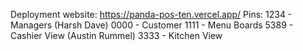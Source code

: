 Deployment website: https://panda-pos-ten.vercel.app/
Pins:
   1234 - Managers (Harsh Dave)
   0000 - Customer
   1111 - Menu Boards
   5389 - Cashier View (Austin Rummel)
   3333 - Kitchen View 